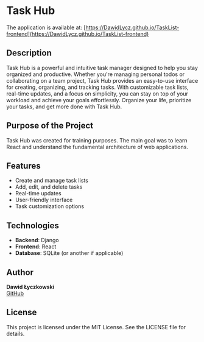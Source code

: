 # Task Hub

The application is available at: [https://DawidLycz.github.io/TaskList-frontend](https://DawidLycz.github.io/TaskList-frontend)

## Description

Task Hub is a powerful and intuitive task manager designed to help you stay organized and productive. Whether you're managing personal todos or collaborating on a team project, Task Hub provides an easy-to-use interface for creating, organizing, and tracking tasks. With customizable task lists, real-time updates, and a focus on simplicity, you can stay on top of your workload and achieve your goals effortlessly. Organize your life, prioritize your tasks, and get more done with Task Hub.

## Purpose of the Project

Task Hub was created for training purposes. The main goal was to learn React and understand the fundamental architecture of web applications.

## Features

- Create and manage task lists
- Add, edit, and delete tasks
- Real-time updates
- User-friendly interface
- Task customization options

## Technologies

- **Backend**: Django
- **Frontend**: React
- **Database**: SQLite (or another if applicable)

## Author

**Dawid Łyczkowski**  
[GitHub](https://github.com/DawidLycz)

## License

This project is licensed under the MIT License. See the LICENSE file for details.
